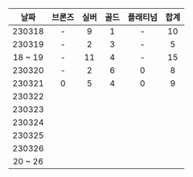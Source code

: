 |  날짜   | 브론즈 | 실버 | 골드 | 플래티넘 | 합계 |
| :-----: | :----: | :--: | :--: | :------: | :--: |
| 230318  |   -    |  9   |  1   |    -     |  10  |
| 230319  |   -    |  2   |  3   |    -     |  5   |
| 18 ~ 19 |   -    |  11  |  4   |    -     |  15  |
| 230320  |   -    |  2   |  6   |    0     |  8   |
| 230321  |   0    |  5   |  4   |    0     |  9   |
| 230322  |
| 230323  |
| 230324  |
| 230325  |
| 230326  |
| 20 ~ 26 |
